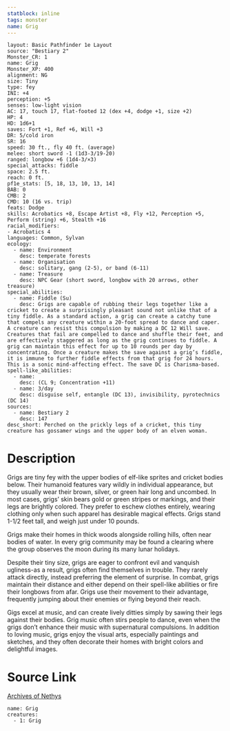 ```yaml
---
statblock: inline
tags: monster
name: Grig
---
```

```statblock
layout: Basic Pathfinder 1e Layout
source: "Bestiary 2"
Monster_CR: 1
name: Grig
Monster_XP: 400
alignment: NG
size: Tiny
type: fey
INI: +4
perception: +5
senses: low-light vision
AC: 17, touch 17, flat-footed 12 (dex +4, dodge +1, size +2)
HP: 4
HD: 1d6+1
saves: Fort +1, Ref +6, Will +3
DR: 5/cold iron
SR: 16
speed: 30 ft., fly 40 ft. (average)
melee: short sword -1 (1d3-3/19-20)
ranged: longbow +6 (1d4-3/×3)
special_attacks: fiddle
space: 2.5 ft.
reach: 0 ft.
pf1e_stats: [5, 18, 13, 10, 13, 14]
BAB: 0
CMB: 2
CMD: 10 (16 vs. trip)
feats: Dodge
skills: Acrobatics +8, Escape Artist +8, Fly +12, Perception +5, Perform (string) +6, Stealth +16
racial_modifiers:
- Acrobatics 4
languages: Common, Sylvan
ecology:
  - name: Environment
    desc: temperate forests
  - name: Organisation
    desc: solitary, gang (2-5), or band (6-11)
  - name: Treasure
    desc: NPC Gear (short sword, longbow with 20 arrows, other treasure)
special_abilities:
  - name: Fiddle (Su)
    desc: Grigs are capable of rubbing their legs together like a cricket to create a surprisingly pleasant sound not unlike that of a tiny fiddle. As a standard action, a grig can create a catchy tune that compels any creature within a 20-foot spread to dance and caper. A creature can resist this compulsion by making a DC 12 Will save. Creatures that fail are compelled to dance and shuffle their feet, and are effectively staggered as long as the grig continues to fiddle. A grig can maintain this effect for up to 10 rounds per day by concentrating. Once a creature makes the save against a grig’s fiddle, it is immune to further fiddle effects from that grig for 24 hours. This is a sonic mind-affecting effect. The save DC is Charisma-based.
spell-like_abilities:
  - name:
    desc: (CL 9; Concentration +11)
  - name: 3/day
    desc: disguise self, entangle (DC 13), invisibility, pyrotechnics (DC 14)
sources:
  - name: Bestiary 2
    desc: 147
desc_short: Perched on the prickly legs of a cricket, this tiny creature has gossamer wings and the upper body of an elven woman.
```
# Description
Grigs are tiny fey with the upper bodies of elf-like sprites and cricket bodies below. Their humanoid features vary wildly in individual appearance, but they usually wear their brown, silver, or green hair long and uncombed. In most cases, grigs’ skin bears gold or green stripes or markings, and their legs are brightly colored. They prefer to eschew clothes entirely, wearing clothing only when such apparel has desirable magical effects. Grigs stand 1-1/2 feet tall, and weigh just under 10 pounds.

Grigs make their homes in thick woods alongside rolling hills, often near bodies of water. In every grig community may be found a clearing where the group observes the moon during its many lunar holidays.

Despite their tiny size, grigs are eager to confront evil and vanquish ugliness-as a result, grigs often find themselves in trouble. They rarely attack directly, instead preferring the element of surprise. In combat, grigs maintain their distance and either depend on their spell-like abilities or fire their longbows from afar. Grigs use their movement to their advantage, frequently jumping about their enemies or flying beyond their reach.

Gigs excel at music, and can create lively ditties simply by sawing their legs against their bodies. Grig music often stirs people to dance, even when the grigs don’t enhance their music with supernatural compulsions. In addition to loving music, grigs enjoy the visual arts, especially paintings and sketches, and they often decorate their homes with bright colors and delightful images.
# Source Link
[Archives of Nethys](https://aonprd.com/MonsterDisplay.aspx?ItemName=Grig)
```encounter-table
name: Grig
creatures:
  - 1: Grig
```
